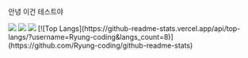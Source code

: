 안녕 이건 테스트야

<img src="https://img.shields.io/badge/React-61DAFB?style=flat&logo=TypeScript&logoColor=white"/>
<img src="https://img.shields.io/badge/React-61DAFB?style=flat&logo=TypeScript&logoColor=white"/>
<img src="https://img.shields.io/badge/React-61DAFB?style=flat&logo=TypeScript&logoColor=white"/>
[![Top Langs](https://github-readme-stats.vercel.app/api/top-langs/?username=Ryung-coding&langs_count=8)](https://github.com/Ryung-coding/github-readme-stats)
